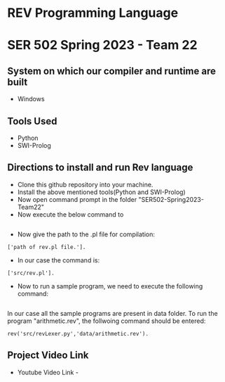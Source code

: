 # REV Programming Language
# SER 502 Spring 2023 - Team 22

## System on which our compiler and runtime are built
- Windows

## Tools Used
- Python
- SWI-Prolog


## Directions to install and run Rev language
- Clone this github repository into your machine.
- Install the above mentioned tools(Python and SWI-Prolog)
- Now open command prompt in the folder "SER502-Spring2023-Team22"
- Now execute the below command to 
```swipl
```
- Now give the path to the .pl file for compilation:
```
['path of rev.pl file.'].
```
- In our case the command is:
```
['src/rev.pl'].
```
- Now to run a sample program, we need to execute the following command:
```rev('path of revLexer.py file','path of the input program file').
```
In our case all the sample programs are present in data folder. To run the program "arithmetic.rev", the follwoing command should be entered:
```
rev('src/revLexer.py','data/arithmetic.rev').
```
## Project Video Link

- Youtube Video Link -

